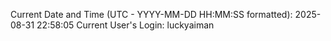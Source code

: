 Current Date and Time (UTC - YYYY-MM-DD HH:MM:SS formatted): 2025-08-31 22:58:05
Current User's Login: luckyaiman
